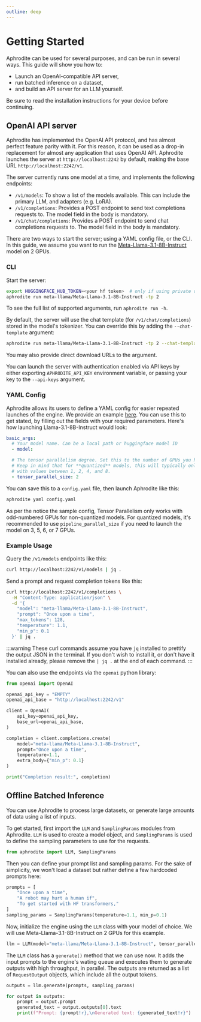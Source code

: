 ```yaml
---
outline: deep
---
```


# Getting Started

Aphrodite can be used for several purposes, and can be run in several ways. This guide will show you how to:

- Launch an OpenAI-compatible API server,
- run batched inference on a dataset,
- and build an API server for an LLM yourself.

Be sure to read the installation instructions for your device before continuing.

## OpenAI API server

Aphrodite has implemented the OpenAI API protocol, and has almost perfect feature parity with it. For this reason, it can be used as a drop-in replacement for almost any application that uses OpenAI API. Aphrodite launches the server at `http://localhost:2242` by default, making the base URL `http://localhost:2242/v1`.

The server currently runs one model at a time, and implements the following endpoints:

- `/v1/models`: To show a list of the models available. This can include the primary LLM, and adapters (e.g. LoRA).
- `/v1/completions`: Provides a POST endpoint to send text completions requests to. The model field in the body is mandatory.
- `/v1/chat/completions`: Provides a POST endpoint to send chat completions requests to. The model field in the body is mandatory.

There are two ways to start the server; using a YAML config file, or the CLI. In this guide, we assume you want to run the [Meta-Llama-3.1-8B-Instruct](https://huggingface.co/meta-llama/Meta-Llama-3.1-8B-Instruct) model on 2 GPUs. 

### CLI

Start the server:

```sh
export HUGGINGFACE_HUB_TOKEN=<your hf token>  # only if using private or gated repos
aphrodite run meta-llama/Meta-Llama-3.1-8B-Instruct -tp 2
```
To see the full list of supported arguments, run `aphrodite run -h`.

By default, the server will use the chat template (for `/v1/chat/completions`) stored in the model's tokenizer. You can override this by adding the `--chat-template` argument:

```sh
aphrodite run meta-llama/Meta-Llama-3.1-8B-Instruct -tp 2 --chat-template ./examples/chat_templates/chatml.jinja
```

You may also provide direct download URLs to the argument.

You can launch the server with authentication enabled via API keys by either exporting `APHRODITE_API_KEY` environment variable, or passing your key to the `--api-keys` argument.

### YAML Config

Aphrodite allows its users to define a YAML config for easier repeated launches of the engine. We provide an example [here](https://github.com/PygmalionAI/aphrodite-engine/tree/main/config.yaml). You can use this to get stated, by filling out the fields with your required parameters. Here's how launching Llama-3.1-8B-Instruct would look:

```yaml
basic_args:
  # Your model name. Can be a local path or huggingface model ID
  - model:

  # The tensor parallelism degree. Set this to the number of GPUs you have
  # Keep in mind that for **quantized** models, this will typically only work
  # with values between 1, 2, 4, and 8.
  - tensor_parallel_size: 2
```

You can save this to a `config.yaml` file, then launch Aphrodite like this:

```sh
aphrodite yaml config.yaml
```

As per the notice the sample config, Tensor Parallelism only works with odd-numbered GPUs for non-quantized models. For quantized models, it's recommended to use `pipeline_parallel_size` if you need to launch the model on 3, 5, 6, or 7 GPUs.

### Example Usage

Query the `/v1/models` endpoints like this:

```sh
curl http://localhost:2242/v1/models | jq .
```

Send a prompt and request completion tokens like this:

```sh
curl http://localhost:2242/v1/completions \
  -H "Content-Type: application/json" \
  -d '{
    "model": "meta-llama/Meta-Llama-3.1-8B-Instruct",
    "prompt": "Once upon a time",
    "max_tokens": 128,
    "temperature": 1.1,
    "min_p": 0.1
  }' | jq .
```

:::warning
These curl commands assume you have `jq` installed to prettify the output JSON in the terminal. If you don't wish to install it, or don't have it installed already, please remove the `| jq .` at the end of each command.
:::

You can also use the endpoints via the `openai` python library:

```py
from openai import OpenAI

openai_api_key = "EMPTY"
openai_api_base = "http://localhost:2242/v1"

client = OpenAI(
    api_key=openai_api_key,
    base_url=openai_api_base,
)

completion = client.completions.create(
    model="meta-llama/Meta-Llama-3.1-8B-Instruct",
    prompt="Once upon a time",
    temperature=1.1,
    extra_body={"min_p": 0.1}
)

print("Completion result:", completion)
```


## Offline Batched Inference

You can use Aphrodite to process large datasets, or generate large amounts of data using a list of inputs.

To get started, first import the `LLM` and `SamplingParams` modules from Aphrodite. `LLM` is used to create a model object, and `SamplingParams` is used to define the sampling parameters to use for the requests.

```py
from aphrodite import LLM, SamplingParams
```

Then you can define your prompt list and sampling params. For the sake of simplicity, we won't load a dataset but rather define a few hardcoded prompts here:

```py
prompts = [
    "Once upon a time",
    "A robot may hurt a human if",
    "To get started with HF transformers,"
]
sampling_params = SamplingParams(temperature=1.1, min_p=0.1)
```

Now, initialize the engine using the `LLM` class with your model of choice. We will use Meta-Llama-3.1-8B-Instruct on 2 GPUs for this example.

```py
llm = LLM(model="meta-llama/Meta-Llama-3.1-8B-Instruct", tensor_parallel_size=2)
```

The `LLM` class has a `generate()` method that we can use now. It adds the input prompts to the engine's wating queue and executes them to generate outputs with high throughput, in parallel. The outputs are returned as a list of `RequestOutput` objects, which include all the output tokens.

```py
outputs = llm.generate(prompts, sampling_params)

for output in outputs:
    prompt = output.prompt
    generated_text = output.outputs[0].text
    print(f"Prompt: {prompt!r},\nGenerated text: {generated_text!r}")
```

